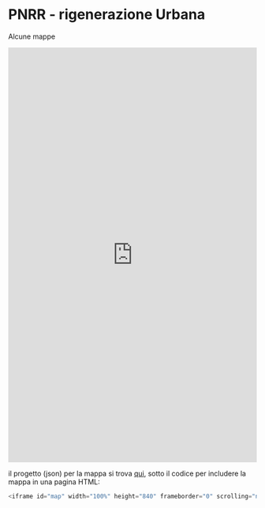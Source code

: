 # PNRR - rigenerazione Urbana

Alcune mappe

<iframe id="map" width="100%" height="840" frameborder="0" scrolling="no" marginheight="0" marginwidth="0" src="https://gjrichter.github.io/ixmaps/ui/html/embed_sync_Leaflet.html?ui=embed&basemap=ll&scrollsafe=1&align=right&legend=1&name=map3&sync=false&footer=true&project=https://raw.githubusercontent.com/gjrichter/viz/master/PNRR-riqualificazione_urbana/projects/ixmaps_project_PNRR_RiqUrbano_Sum_grid_finanziati.json"></iframe>

il progetto (json) per la mappa si trova  <a href="https://github.com/gjrichter/viz/blob/master/PNRR-riqualificazione_urbana/projects/ixmaps_project_PNRR_RiqUrbano_Sum_grid_finanziati.json" target="_blank">qui</a>, 
sotto il codice per includere la mappa in una pagina HTML:

```javascript
<iframe id="map" width="100%" height="840" frameborder="0" scrolling="no" marginheight="0" marginwidth="0" src="https://gjrichter.github.io/ixmaps/ui/dispatch.htm?ui=embed&basemap=ll&legend=1&scrollsafe=1&project=project=https://raw.githubusercontent.com/gjrichter/viz/master/PNRR-riqualificazione_urbana/projects/ixmaps_project_PNRR_RiqUrbano_Sum_grid_finanziati.json"></iframe>
```

<br>
